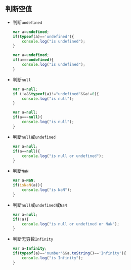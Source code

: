## 判断空值
* 判断`undefined`
    ```js
    var a=undefined;
    if(typeof(a)=='undefined'){
        console.log("is undefined");
    }
    ```
    ```js
    var a=undefined;
    if(a===undefined){
        console.log("is undefined");
    }
    ```
* 判断`null`
    ```js
    var a=null;
    if (!a&&typeof(a)!="undefined"&&a!=0){
        console.log("is null");
    }
    ```
    ```js
    var a=null;
    if(a===null){
        console.log("is null");
    }
    ```
* 判断`null`或`undefined`
    ```js
    var a=null;
    if(a==null){
        console.log("is null or undefined");
    }
    ```
* 判断`NaN`
    ```js
    var a=NaN;
    if(isNaN(a)){
        console.log("is NaN");
    }
    ```
* 判断`null`或`undefined`或`NaN`
    ```js
    var a=null;
    if(!a){
        console.log("is null or undefined or NaN");
    }
    ```
* 判断无穷数`Infinity` 
    ```js
    var a=Infinity;
    if(typeof(a)=='number'&&a.toString()=='Infinity'){
        console.log("is Infinity");
    }
    ```


